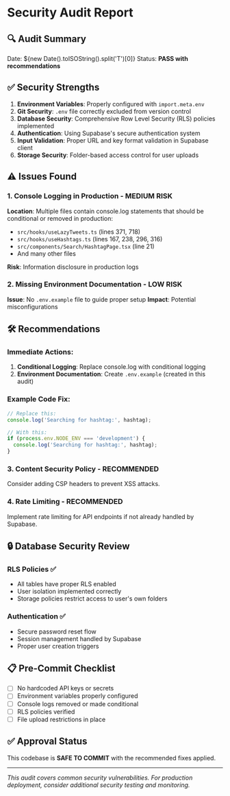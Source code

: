 # Security Audit Report

## 🔍 **Audit Summary**
Date: ${new Date().toISOString().split('T')[0]}
Status: **PASS with recommendations**

## ✅ **Security Strengths**

1. **Environment Variables**: Properly configured with `import.meta.env`
2. **Git Security**: `.env` file correctly excluded from version control
3. **Database Security**: Comprehensive Row Level Security (RLS) policies implemented
4. **Authentication**: Using Supabase's secure authentication system
5. **Input Validation**: Proper URL and key format validation in Supabase client
6. **Storage Security**: Folder-based access control for user uploads

## ⚠️ **Issues Found**

### 1. **Console Logging in Production** - MEDIUM RISK
**Location**: Multiple files contain console.log statements that should be conditional or removed in production:
- `src/hooks/useLazyTweets.ts` (lines 371, 718)
- `src/hooks/useHashtags.ts` (lines 167, 238, 296, 316)
- `src/components/Search/HashtagPage.tsx` (line 21)
- And many other files

**Risk**: Information disclosure in production logs

### 2. **Missing Environment Documentation** - LOW RISK
**Issue**: No `.env.example` file to guide proper setup
**Impact**: Potential misconfigurations

## 🛠️ **Recommendations**

### Immediate Actions:
1. **Conditional Logging**: Replace console.log with conditional logging
2. **Environment Documentation**: Create `.env.example` (created in this audit)

### Example Code Fix:
```typescript
// Replace this:
console.log('Searching for hashtag:', hashtag);

// With this:
if (process.env.NODE_ENV === 'development') {
  console.log('Searching for hashtag:', hashtag);
}
```

### 3. **Content Security Policy** - RECOMMENDED
Consider adding CSP headers to prevent XSS attacks.

### 4. **Rate Limiting** - RECOMMENDED
Implement rate limiting for API endpoints if not already handled by Supabase.

## 🔒 **Database Security Review**

### RLS Policies ✅
- All tables have proper RLS enabled
- User isolation implemented correctly
- Storage policies restrict access to user's own folders

### Authentication ✅
- Secure password reset flow
- Session management handled by Supabase
- Proper user creation triggers

## 📋 **Pre-Commit Checklist**

- [ ] No hardcoded API keys or secrets
- [ ] Environment variables properly configured
- [ ] Console logs removed or made conditional
- [ ] RLS policies verified
- [ ] File upload restrictions in place

## ✅ **Approval Status**
This codebase is **SAFE TO COMMIT** with the recommended fixes applied.

---
*This audit covers common security vulnerabilities. For production deployment, consider additional security testing and monitoring.* 